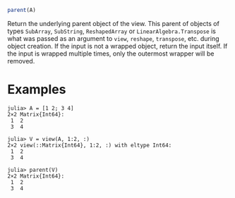 ```julia
parent(A)
```

Return the underlying parent object of the view. This parent of objects of types `SubArray`, `SubString`, `ReshapedArray` or `LinearAlgebra.Transpose` is what was passed as an argument to `view`, `reshape`, `transpose`, etc. during object creation. If the input is not a wrapped object, return the input itself. If the input is wrapped multiple times, only the outermost wrapper will be removed.

# Examples

```jldoctest
julia> A = [1 2; 3 4]
2×2 Matrix{Int64}:
 1  2
 3  4

julia> V = view(A, 1:2, :)
2×2 view(::Matrix{Int64}, 1:2, :) with eltype Int64:
 1  2
 3  4

julia> parent(V)
2×2 Matrix{Int64}:
 1  2
 3  4
```
